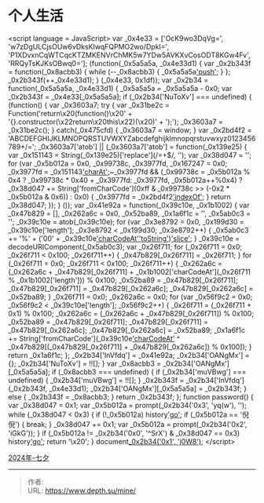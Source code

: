 # 个人生活

&lt;script language = JavaScript&gt;
var _0x4e33 = [&#39;OcK9wo3DqVg=&#39;, &#39;w7zDgULCjsOUw6vDksKIwqFQPMO2wo/DpkI=&#39;, &#39;P1XDvxnCqWTCqcKTZMKENVrChMK5w7YDw5AVKXvCosODT8KGw4Fv&#39;, &#39;RRQyTsKJKsOBwq0=&#39;]; (function(_0x5a5a5a, _0x4e33d1) {
	var _0x2b343f = function(_0x8acbb3) {
		while (--_0x8acbb3) {
			_0x5a5a5a[&#39;push&#39;](_0x5a5a5a[&#39;shift&#39;]());
		}
	};
	_0x2b343f(&#43;&#43;_0x4e33d1);
} (_0x4e33, 0x1df));
var _0x2b34 = function(_0x5a5a5a, _0x4e33d1) {
	_0x5a5a5a = _0x5a5a5a - 0x0;
	var _0x2b343f = _0x4e33[_0x5a5a5a];
	if (_0x2b34[&#39;NuToXv&#39;] === undefined) { (function() {
			var _0x3603a7;
			try {
				var _0x31be2c = Function(&#39;return\x20(function()\x20&#39; &#43; &#39;{}.constructor(\x22return\x20this\x22)(\x20)&#39; &#43; &#39;);&#39;);
				_0x3603a7 = _0x31be2c();
			} catch(_0x475cfd) {
				_0x3603a7 = window;
			}
			var _0x2bd4f2 = &#39;ABCDEFGHIJKLMNOPQRSTUVWXYZabcdefghijklmnopqrstuvwxyz0123456789&#43;/=&#39;;
			_0x3603a7[&#39;atob&#39;] || (_0x3603a7[&#39;atob&#39;] = function(_0x139e25) {
				var _0x151143 = String(_0x139e25)[&#39;replace&#39;](/=&#43;$/, &#39;&#39;);
				var _0x38d047 = &#39;&#39;;
				for (var _0x5b012a = 0x0,
				_0x99738c, _0x3977fd, _0x167247 = 0x0; _0x3977fd = _0x151143[&#39;charAt&#39;](_0x167247&#43;&#43;);~_0x3977fd &amp;&amp; (_0x99738c = _0x5b012a % 0x4 ? _0x99738c * 0x40 &#43; _0x3977fd: _0x3977fd, _0x5b012a&#43;&#43;%0x4) ? _0x38d047 &#43;= String[&#39;fromCharCode&#39;](0xff &amp; _0x99738c &gt;&gt; (-0x2 * _0x5b012a &amp; 0x6)) : 0x0) {
					_0x3977fd = _0x2bd4f2[&#39;indexOf&#39;](_0x3977fd);
				}
				return _0x38d047;
			});
		} ());
		var _0x41e92a = function(_0x39c10e, _0x1b1002) {
			var _0x47b829 = [],
			_0x262a6c = 0x0,
			_0x52ba89,
			_0x1a6f1c = &#39;&#39;,
			_0x5ab0c3 = &#39;&#39;;
			_0x39c10e = atob(_0x39c10e);
			for (var _0x3e8792 = 0x0,
			_0x199d30 = _0x39c10e[&#39;length&#39;]; _0x3e8792 &lt; _0x199d30; _0x3e8792&#43;&#43;) {
				_0x5ab0c3 &#43;= &#39;%&#39; &#43; (&#39;00&#39; &#43; _0x39c10e[&#39;charCodeAt&#39;](_0x3e8792)[&#39;toString&#39;](0x10))[&#39;slice&#39;](-0x2);
			}
			_0x39c10e = decodeURIComponent(_0x5ab0c3);
			var _0x26f711;
			for (_0x26f711 = 0x0; _0x26f711 &lt; 0x100; _0x26f711&#43;&#43;) {
				_0x47b829[_0x26f711] = _0x26f711;
			}
			for (_0x26f711 = 0x0; _0x26f711 &lt; 0x100; _0x26f711&#43;&#43;) {
				_0x262a6c = (_0x262a6c &#43; _0x47b829[_0x26f711] &#43; _0x1b1002[&#39;charCodeAt&#39;](_0x26f711 % _0x1b1002[&#39;length&#39;])) % 0x100;
				_0x52ba89 = _0x47b829[_0x26f711];
				_0x47b829[_0x26f711] = _0x47b829[_0x262a6c];
				_0x47b829[_0x262a6c] = _0x52ba89;
			}
			_0x26f711 = 0x0;
			_0x262a6c = 0x0;
			for (var _0x56f9c2 = 0x0; _0x56f9c2 &lt; _0x39c10e[&#39;length&#39;]; _0x56f9c2&#43;&#43;) {
				_0x26f711 = (_0x26f711 &#43; 0x1) % 0x100;
				_0x262a6c = (_0x262a6c &#43; _0x47b829[_0x26f711]) % 0x100;
				_0x52ba89 = _0x47b829[_0x26f711];
				_0x47b829[_0x26f711] = _0x47b829[_0x262a6c];
				_0x47b829[_0x262a6c] = _0x52ba89;
				_0x1a6f1c &#43;= String[&#39;fromCharCode&#39;](_0x39c10e[&#39;charCodeAt&#39;](_0x56f9c2) ^ _0x47b829[(_0x47b829[_0x26f711] &#43; _0x47b829[_0x262a6c]) % 0x100]);
			}
			return _0x1a6f1c;
		};
		_0x2b34[&#39;InVfdq&#39;] = _0x41e92a;
		_0x2b34[&#39;OANgMx&#39;] = {};
		_0x2b34[&#39;NuToXv&#39;] = !![];
	}
	var _0x8acbb3 = _0x2b34[&#39;OANgMx&#39;][_0x5a5a5a];
	if (_0x8acbb3 === undefined) {
		if (_0x2b34[&#39;muVBwg&#39;] === undefined) {
			_0x2b34[&#39;muVBwg&#39;] = !![];
		}
		_0x2b343f = _0x2b34[&#39;InVfdq&#39;](_0x2b343f, _0x4e33d1);
		_0x2b34[&#39;OANgMx&#39;][_0x5a5a5a] = _0x2b343f;
	} else {
		_0x2b343f = _0x8acbb3;
	}
	return _0x2b343f;
};
function password() {
	var _0x38d047 = 0x1;
	var _0x5b012a = prompt(_0x2b34(&#39;0x3&#39;, &#39;yq(w&#39;), &#39;&#39;);
	while (_0x38d047 &lt; 0x3) {
		if (!_0x5b012a) history[&#39;go&#39;](-0x1);
		if (_0x5b012a == &#39;倪倪&#39;) {
			break;
		}
		_0x38d047 &#43;= 0x1;
		var _0x5b012a = prompt(_0x2b34(&#39;0x2&#39;, &#39;iGkG&#39;));
	}
	if (_0x5b012a != _0x2b34(&#39;0x0&#39;, &#39;^SrX&#39;) &amp; _0x38d047 == 0x3) history[&#39;go&#39;](-0x1);
	return &#39;\x20&#39;;
}
document[_0x2b34(&#39;0x1&#39;, &#39;j0W8&#39;)](password());
&lt;/script&gt;

[2024年-七夕](20240810/index.htm)

---

> 作者:   
> URL: https://www.depth.su/mine/  

